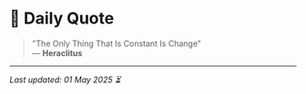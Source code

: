# 📜 Daily Quote

> "The Only Thing That Is Constant Is Change"  
> — **Heraclitus**

---

_Last updated: 01 May 2025 ⏳_
